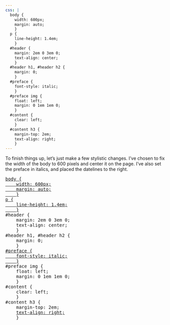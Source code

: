 ```yaml
---
css: |
  body {
    width: 600px;
    margin: auto;
    }
  p {
    line-height: 1.4em;
    }
  #header {
    margin: 2em 0 3em 0;
    text-align: center;
    }
  #header h1, #header h2 {
    margin: 0;
    }
  #preface {
    font-style: italic;
    }
  #preface img {
    float: left;
    margin: 0 1em 1em 0;
    }
  #content {
    clear: left;
    }
  #content h3 {
    margin-top: 2em;
    text-align: right;
    }
---
```

<p>To finish things up, let&rsquo;s just make a few stylistic changes. I&rsquo;ve chosen to fix the width of the body to 600 pixels and center it on the page. I&rsquo;ve also set the preface in italics, and placed the datelines to the right.</p>
<pre>
<ins>body {
	width: 600px;
	margin: auto;
	}
p {
	line-height: 1.4em;
	}</ins>
#header {
	margin: 2em 0 3em 0;
	text-align: center;
	}
#header h1, #header h2 {
	margin: 0;
	}
<ins>#preface {
	font-style: italic;
	}</ins>
#preface img {
	float: left;
	margin: 0 1em 1em 0;
	}
#content {
	clear: left;
	}
#content h3 {
	margin-top: 2em;
	<ins>text-align: right;</ins>
	}
</pre>
